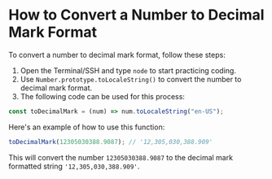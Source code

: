 # How to Convert a Number to Decimal Mark Format

To convert a number to decimal mark format, follow these steps:

1. Open the Terminal/SSH and type `node` to start practicing coding.
2. Use `Number.prototype.toLocaleString()` to convert the number to decimal mark format.
3. The following code can be used for this process:

```js
const toDecimalMark = (num) => num.toLocaleString("en-US");
```

Here's an example of how to use this function:

```js
toDecimalMark(12305030388.9087); // '12,305,030,388.909'
```

This will convert the number `12305030388.9087` to the decimal mark formatted string `'12,305,030,388.909'`.
